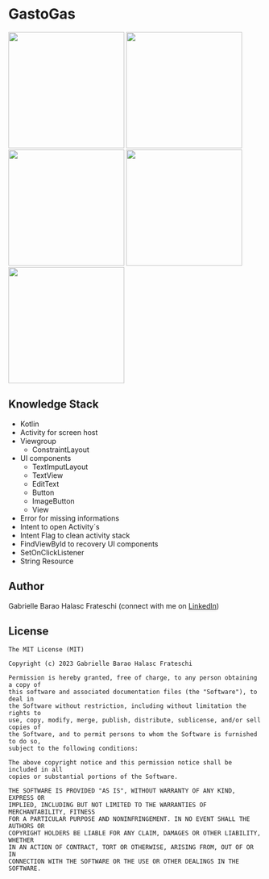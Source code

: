 # GastoGas
<img src="https://github.com/GabrielleHalasc/GastoGas/assets/123082926/1646f797-e520-4916-8b84-3e5119deb51e"  width="230"/>
<img src="https://github.com/GabrielleHalasc/GastoGas/assets/123082926/03743802-3885-4ceb-93b8-b83821bd42ff"  width="230"/>
<img src="https://github.com/GabrielleHalasc/GastoGas/assets/123082926/d6bae977-6208-44fe-926d-ae83dc45be52"  width="230"/>
<img src="https://github.com/GabrielleHalasc/GastoGas/assets/123082926/c2a8166c-62e3-4cd0-98ac-337241bca05b"  width="230"/>
<img src="https://github.com/GabrielleHalasc/GastoGas/assets/123082926/0cd346b0-9bf7-4300-8b06-c2cad3d49c16"  width="230"/>

## Knowledge Stack
* Kotlin
* Activity for screen host
* Viewgroup
  * ConstraintLayout
* UI components
  * TextImputLayout
  * TextView
  * EditText
  * Button
  * ImageButton
  * View
* Error for missing informations
* Intent to open Activity´s
* Intent Flag to clean activity stack
* FindViewById to recovery UI components
* SetOnClickListener
* String Resource

## Author
Gabrielle Barao Halasc Frateschi (connect with me on [Linkedln](www.linkedin.com/in/gabriellehalasc))

## License
```
The MIT License (MIT)

Copyright (c) 2023 Gabrielle Barao Halasc Frateschi

Permission is hereby granted, free of charge, to any person obtaining a copy of
this software and associated documentation files (the "Software"), to deal in
the Software without restriction, including without limitation the rights to
use, copy, modify, merge, publish, distribute, sublicense, and/or sell copies of
the Software, and to permit persons to whom the Software is furnished to do so,
subject to the following conditions:

The above copyright notice and this permission notice shall be included in all
copies or substantial portions of the Software.

THE SOFTWARE IS PROVIDED "AS IS", WITHOUT WARRANTY OF ANY KIND, EXPRESS OR
IMPLIED, INCLUDING BUT NOT LIMITED TO THE WARRANTIES OF MERCHANTABILITY, FITNESS
FOR A PARTICULAR PURPOSE AND NONINFRINGEMENT. IN NO EVENT SHALL THE AUTHORS OR
COPYRIGHT HOLDERS BE LIABLE FOR ANY CLAIM, DAMAGES OR OTHER LIABILITY, WHETHER
IN AN ACTION OF CONTRACT, TORT OR OTHERWISE, ARISING FROM, OUT OF OR IN
CONNECTION WITH THE SOFTWARE OR THE USE OR OTHER DEALINGS IN THE SOFTWARE.
```
